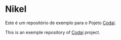 # Nikel

Este é um repositório de exemplo para o Pojeto [Codaí](https://codai.growdev.com.br/).

This is an exemple repository of [Codaí](https://codai.growdev.com.br/) project.
